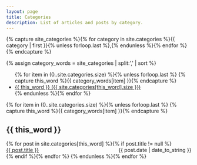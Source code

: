 ```yaml
---
layout: page
title: Categories
description: List of articles and posts by category.
---
```


<!-- Get the category name for every category on the site and set them
to the `site_categories` variable. -->
{% capture site_categories %}{% for category in site.categories %}{{ category | first }}{% unless forloop.last %},{% endunless %}{% endfor %}{% endcapture %}

<!-- `category_words` is a sorted array of the category names. -->
{% assign category_words = site_categories | split:',' | sort %}

<!-- Build the Page -->

<!-- List of all categories -->
<ul class="categories">
  {% for item in (0..site.categories.size) %}{% unless forloop.last %}
    {% capture this_word %}{{ category_words[item] }}{% endcapture %}
    <li>
      <a href="#{{ this_word | cgi_escape }}" class="category">{{ this_word }}
        <span>({{ site.categories[this_word].size }})</span>
      </a>
    </li>
  {% endunless %}{% endfor %}
</ul>

<!-- Posts by category -->
<div>
  {% for item in (0..site.categories.size) %}{% unless forloop.last %}
    {% capture this_word %}{{ category_words[item] }}{% endcapture %}
    <h2 id="{{ this_word | cgi_escape }}">{{ this_word }}</h2>
    {% for post in site.categories[this_word] %}{% if post.title != null %}
      <div>
        <span style="float: left;">
          <a href="{{ post.url }}">{{ post.title }}</a>
        </span>
        <span style="float: right;">
          {{ post.date | date_to_string }}
        </span>
      </div>
      <div style="clear: both;"></div>
    {% endif %}{% endfor %}
  {% endunless %}{% endfor %}
</div>